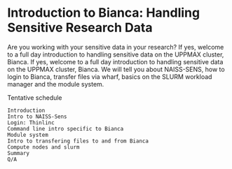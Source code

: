# Introduction to Bianca: Handling Sensitive Research Data

Are you working with your sensitive data in your research? If yes, welcome to a full day introduction to handling sensitive data on the UPPMAX cluster, Bianca. If yes, welcome to a full day introduction to handling sensitive data on the UPPMAX cluster, Bianca. We will tell you about NAISS-SENS, how to login to Bianca, transfer files via wharf, basics on the SLURM workload manager and the module system.

Tentative schedule

    Introduction
    Intro to NAISS-Sens
    Login: Thinlinc
    Command line intro specific to Bianca
    Module system
    Intro to transfering files to and from Bianca
    Compute nodes and slurm
    Summary
    Q/A
